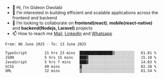 - 👋 Hi, I’m Gideon Owolabi
- 👀 I’m interested in building efficient and scalable applications across the frontend and backend
- 💞️ I’m looking to collaborate on <b>frontend(react)</b>, <b>mobile(react-native)</b> and <b>backend(Nodejs, Laravel)</b> projects
- 📫 How to reach me <a href="mailto:gideoniyin2021@gmail.com">Mail</a>, <a href="https://www.linkedin.com/in/gideon-owolabi-9b667a232/">LinkedIn</a> and <a href="https://wa.me/2348055377085">Whatsapp</a>

<!---
gude1/gude1 is a ✨ special ✨ repository because its `README.md` (this file) appears on your GitHub profile.
You can click the Preview link to take a look at your changes.
--->

<!--START_SECTION:waka-->

```txt
From: 06 June 2025 - To: 13 June 2025

TypeScript        21 hrs 23 mins  ███████████████▒░░░░░░░░░   61.81 %
JSON              5 hrs 15 mins   ███▓░░░░░░░░░░░░░░░░░░░░░   15.18 %
JavaScript        5 hrs 7 mins    ███▓░░░░░░░░░░░░░░░░░░░░░   14.83 %
SCSS              49 mins         ▓░░░░░░░░░░░░░░░░░░░░░░░░   02.38 %
XML               32 mins         ▒░░░░░░░░░░░░░░░░░░░░░░░░   01.54 %
```

<!--END_SECTION:waka-->
